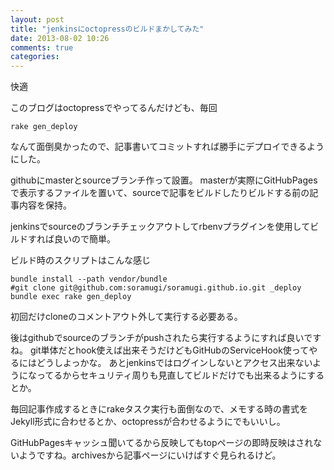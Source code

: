 ```yaml
---
layout: post
title: "jenkinsにoctopressのビルドまかしてみた"
date: 2013-08-02 10:26
comments: true
categories: 
---
```


快適

このブログはoctopressでやってるんだけども、毎回

    rake gen_deploy

なんて面倒臭かったので、記事書いてコミットすれば勝手にデプロイできるようにした。

githubにmasterとsourceブランチ作って設置。
masterが実際にGitHubPagesで表示するファイルを置いて、sourceで記事をビルドしたりビルドする前の記事内容を保持。

jenkinsでsourceのブランチチェックアウトしてrbenvプラグインを使用してビルドすれば良いので簡単。

ビルド時のスクリプトはこんな感じ

    bundle install --path vendor/bundle
    #git clone git@github.com:soramugi/soramugi.github.io.git _deploy
    bundle exec rake gen_deploy

初回だけcloneのコメントアウト外して実行する必要ある。

後はgithubでsourceのブランチがpushされたら実行するようにすれば良いですね。
git単体だとhook使えば出来そうだけどもGitHubのServiceHook使ってやるにはどうしよっかな。
あとjenkinsではログインしないとアクセス出来ないようになってるからセキュリティ周りも見直してビルドだけでも出来るようにするとか。

毎回記事作成するときにrakeタスク実行も面倒なので、メモする時の書式をJekyll形式に合わせるとか、octopressが合わせるようにでもいいし。

GitHubPagesキャッシュ聞いてるから反映してもtopページの即時反映はされないようですね。archivesから記事ページにいけばすぐ見られるけど。

